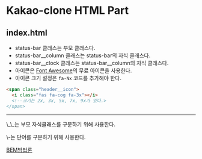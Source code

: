 # Kakao-clone HTML Part

## index.html

- status-bar 클래스는 부모 클래스다.
- status-bar\_\_column 클래스는 status-bar의 자식 클래스다.
- status-bar\_\_clock 클래스는 status-bar\_\_column의 자식 클래스다.
- 아이콘은 <a href='https://fontawesome.com/'>Font Awesome</a>의 무료 아이콘을 사용한다.
- 아이콘 크기 설정은 `fa-Nx` 코드를 추가해야 한다.

```html
<span class="header__icon">
  <i class="fas fa-cog fa-3x"></i>
  <!--크기는 2x, 3x, 5x, 7x, 9x가 있다.>
</span>
```

---

<p>\_\_는 부모 자식클래스를 구분하기 위해 사용한다.</p>
<p>\-는 단어를 구분하기 위해 사용한다.</p>
<a href="https://velog.io/@yesdoing/BEM-Block-Element-Modifier-Quick-start">BEM방법론</a>
